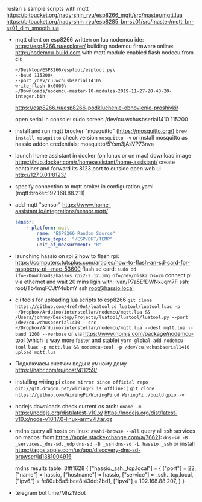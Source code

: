 ruslan`s sample scripts with mqtt
https://bitbucket.org/nadyrshin_ryu/esp8266_mqtt/src/master/mqtt.lua
https://bitbucket.org/nadyrshin_ryu/esp8285_bn-sz01/src/master/mqtt_bn-sz01_dim_smooth.lua

- mqtt client on esp8266 written on lua
    nodemcu ide: https://esp8266.ru/esplorer/
    building nodemcu firmware online: http://nodemcu-build.com with mqtt module enabled
    flash nodecu from cli:
    ```shell
    ~/Desktop/ESP8266/esptool/esptool.py\
    --baud 115200\
    --port /dev/cu.wchusbserial1410\
    write_flash 0x0000\
    ~/Downloads/nodemcu-master-10-modules-2019-11-27-20-40-20-integer.bin
    ```

    https://esp8266.ru/esp8266-podkluchenie-obnovlenie-proshivki/

    open serial in console:
    sudo screen /dev/cu.wchusbserial1410 115200

- install and run mqtt brocker "mosquitto" (https://mosquitto.org/)
    `brew install mosquitto`
    check version
    `mosquitto -v`
    or install mosquitto as hassio addon
    credentials: mosquitto/5Ysm3jAsVP73nva

- launch home assistant in docker (on lunux or on mac)
    download image https://hub.docker.com/r/homeassistant/home-assistant/
    create container and forward its 8123 port to outside
    open web ui http://127.0.0.1:8123/

- specify connection to mqtt broker in configuration.yaml (mqtt:broker:192.168.88.211)

- add mqtt "sensor"
    https://www.home-assistant.io/integrations/sensor.mqtt/
    ```yaml
    sensor:
        - platform: mqtt
            name: "ESP8266 Random Source"
            state_topic: "/ESP/DHT/TEMP"
            unit_of_measurement: "R"
    ```

- launching hassio on rpi 2
    how to flash rpi: https://computers.tutsplus.com/articles/how-to-flash-an-sd-card-for-raspberry-pi--mac-53600
    flash sd card:
    `sudo dd if=~/Downloads/hassos_rpi2-2.12.img of=/dev/disk2 bs=2m`
    connect pi via ethernet and wait 20 mins
    ligin with: ivan/P7a5EfDWNxJqm7F
    ssh: root/Tb4mqFCJtY4ubmY
    ssh root@hassio.local

- cli tools for uploading lua scripts to esp8266
    `git clone https://github.com/4refr0nt/luatool`
    `cd luatool/luatool`
    `luac -p ~/Dropbox/Arduino/interstellar/nodemcu/mqtt.lua && /Users/johnny/Desktop/Projects/luatool/luatool/luatool.py --port /dev/cu.wchusbserial1410 --src ~/Dropbox/Arduino/interstellar/nodemcu/mqtt.lua --dest mqtt.lua --baud 1200 --verbose`
    or via https://www.npmjs.com/package/nodemcu-tool (which is way more faster and stable)
    `yarn global add nodemcu-tool`
    `luac -p mqtt.lua && nodemcu-tool -p /dev/cu.wchusbserial1410 upload mqtt.lua`

- Подключаем счетчик воды к умному дому
    https://habr.com/ru/post/411259/

- installing wiring pi
    `clone mirror since official repo git://git.drogon.net/wiringPi is offline:(`
    `git clone https://github.com/WiringPi/WiringPi`
    `cd WiringPi`
    `./build`
    `gpio -v`

- nodejs downloads
    check current os arch:
    `uname -m`
    https://nodejs.org/dist/latest-v10.x/
    https://nodejs.org/dist/latest-v10.x/node-v10.17.0-linux-armv7l.tar.gz

- mdns
    query all hosts on linux:
    `avahi-browse --all`
    query all ssh services on macos:
    from https://apple.stackexchange.com/a/76621:
    `dns-sd -B _services._dns-sd._udp`
    `dns-sd -B _ssh`
    `dns-sd -L hassio _ssh`
    or install https://apps.apple.com/us/app/discovery-dns-sd-browser/id1381004916

    mdns results table: 3fff1628
    {
        ["hassio._ssh._tcp.local"] = {
            ["port"] = 22,
            ["name"] = hassio,
            ["hostname"] = hassio,
            ["service"] = _ssh._tcp.local,
            ["ipv6"] = fe80::b5a5:bce8:43dd:2bd1,
            ["ipv4"] = 192.168.88.207,
        }
    }

-  telegram bot
    t.me/Mhz19Bot